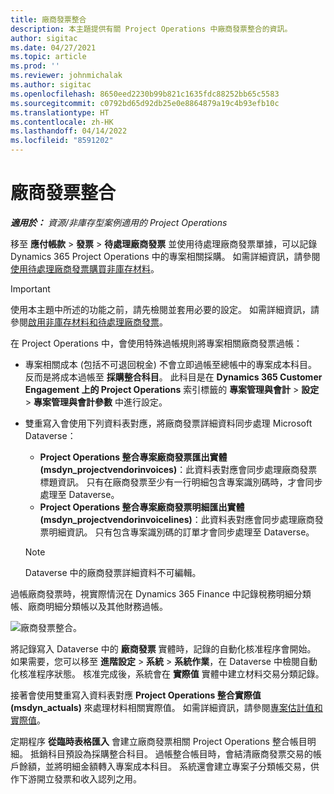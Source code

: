 ```yaml
---
title: 廠商發票整合
description: 本主題提供有關 Project Operations 中廠商發票整合的資訊。
author: sigitac
ms.date: 04/27/2021
ms.topic: article
ms.prod: ''
ms.reviewer: johnmichalak
ms.author: sigitac
ms.openlocfilehash: 8650eed2230b99b821c1635fdc88252bb65c5583
ms.sourcegitcommit: c0792bd65d92db25e0e8864879a19c4b93efb10c
ms.translationtype: HT
ms.contentlocale: zh-HK
ms.lasthandoff: 04/14/2022
ms.locfileid: "8591202"
---
```

# <a name="vendor-invoice-integration"></a>廠商發票整合

_**適用於：** 資源/非庫存型案例適用的 Project Operations_

移至 **應付帳款** > **發票** > **待處理廠商發票** 並使用待處理廠商發票單據，可以記錄 Dynamics 365 Project Operations 中的專案相關採購。 如需詳細資訊，請參閱[使用待處理廠商發票購買非庫存材料](../procurement/pending-vendor-invoices.md)。

> [!IMPORTANT]
> 使用本主題中所述的功能之前，請先檢閱並套用必要的設定。 如需詳細資訊，請參閱[啟用非庫存材料和待處理廠商發票](../procurement/configure-materials-nonstocked.md)。

在 Project Operations 中，會使用特殊過帳規則將專案相關廠商發票過帳：

- 專案相關成本 (包括不可退回稅金) 不會立即過帳至總帳中的專案成本科目。 反而是將成本過帳至 **採購整合科目**。 此科目是在 **Dynamics 365 Customer Engagement 上的 Project Operations** 索引標籤的 **專案管理與會計** > **設定** > **專案管理與會計參數** 中進行設定。
- 雙重寫入會使用下列資料表對應，將廠商發票詳細資料同步處理 Microsoft Dataverse：

     - **Project Operations 整合專案廠商發票匯出實體 (msdyn_projectvendorinvoices)**：此資料表對應會同步處理廠商發票標題資訊。 只有在廠商發票至少有一行明細包含專案識別碼時，才會同步處理至 Dataverse。
     - **Project Operations 整合專案廠商發票明細匯出實體 (msdyn_projectvendorinvoicelines)**：此資料表對應會同步處理廠商發票明細資訊。 只有包含專案識別碼的訂單才會同步處理至 Dataverse。

     > [!NOTE]
     > Dataverse 中的廠商發票詳細資料不可編輯。

過帳廠商發票時，視實際情況在 Dynamics 365 Finance 中記錄稅務明細分類帳、廠商明細分類帳以及其他財務過帳。

![廠商發票整合。](media/DW7VendorInvoice.png)

將記錄寫入 Dataverse 中的 **廠商發票** 實體時，記錄的自動化核准程序會開始。 如果需要，您可以移至 **進階設定** > **系統** > **系統作業**，在 Dataverse 中檢閱自動化核准程序狀態。 核准完成後，系統會在 **實際值** 實體中建立材料交易分類記錄。

接著會使用雙重寫入資料表對應 **Project Operations 整合實際值 (msdyn_actuals)** 來處理材料相關實際值。 如需詳細資訊，請參閱[專案估計值和實際值](resource-dual-write-estimates-actuals.md)。

定期程序 **從臨時表格匯入** 會建立廠商發票相關 Project Operations 整合帳目明細。 抵銷科目預設為採購整合科目。 過帳整合帳目時，會結清廠商發票交易的帳戶餘額，並將明細金額轉入專案成本科目。 系統還會建立專案子分類帳交易，供作下游開立發票和收入認列之用。
